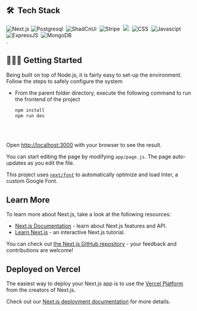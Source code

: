 

## 🛠️ &nbsp;Tech Stack
![Next.js](https://img.shields.io/badge/Next.js-000000.svg?style=for-the-badge&logo=nextdotjs&logoColor=white)
![Postgresql](https://img.shields.io/badge/PostgreSQL-316192?style=for-the-badge&logo=postgresql&logoColor=white)&nbsp;
![ShadCnUi](https://img.shields.io/badge/shadcn%2Fui-000000?style=for-the-badge&logo=shadcnui&logoColor=white)&nbsp;
![Stripe](https://img.shields.io/badge/Stripe-626CD9?style=for-the-badge&logo=Stripe&logoColor=white)&nbsp;
![](https://img.shields.io/badge/Clerk-6C47FF.svg?style=for-the-badge&logo=Clerk&logoColor=white)&nbsp;
![CSS](https://img.shields.io/badge/Tailwind_CSS-38B2AC?style=for-the-badge&logo=tailwind-css&logoColor=white)&nbsp;
![Javascipt](https://img.shields.io/badge/javascript%20-%23323330.svg?&style=for-the-badge&logo=javascript&logoColor=%23F7DF1E)
![ExpressJS](https://img.shields.io/badge/Express%20js-000000?style=for-the-badge&logo=express&logoColor=white)&nbsp;
![MongoDB](https://img.shields.io/badge/Node%20js-339933?style=for-the-badge&logo=nodedotjs&logoColor=white)&nbsp;
<br>.

## 🧑🏻‍💻 Getting Started

Being built on top of Node.js, it is fairly easy to set-up the environment. Follow the steps to safely configure the system

- From the parent folder directory, execute the following command to run the frontend of the project
    ```sh
    npm install
    npm run dev
    ```
<br><br>

Open [http://localhost:3000](http://localhost:3000) with your browser to see the result.

You can start editing the page by modifying `app/page.js`. The page auto-updates as you edit the file.

This project uses [`next/font`](https://nextjs.org/docs/basic-features/font-optimization) to automatically optimize and load Inter, a custom Google Font.

## Learn More

To learn more about Next.js, take a look at the following resources:

- [Next.js Documentation](https://nextjs.org/docs) - learn about Next.js features and API.
- [Learn Next.js](https://nextjs.org/learn) - an interactive Next.js tutorial.

You can check out [the Next.js GitHub repository](https://github.com/vercel/next.js/) - your feedback and contributions are welcome!

## Deployed on Vercel

The easiest way to deploy your Next.js app is to use the [Vercel Platform](https://vercel.com/new?utm_medium=default-template&filter=next.js&utm_source=create-next-app&utm_campaign=create-next-app-readme) from the creators of Next.js.

Check out our [Next.js deployment documentation](https://nextjs.org/docs/deployment) for more details.
